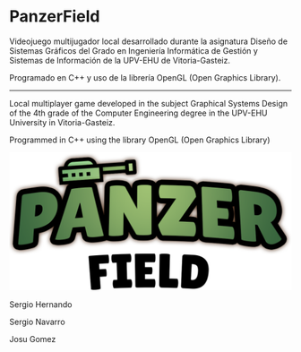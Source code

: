# PanzerField

Videojuego multijugador local desarrollado durante la asignatura Diseño de Sistemas Gráficos del Grado en Ingeniería Informática de Gestión y Sistemas de Información de la UPV-EHU de Vitoria-Gasteiz.

Programado en C++ y uso de la librería OpenGL (Open Graphics Library).

-----------------------------------

Local multiplayer game developed in the subject Graphical Systems Design of the 4th grade of the Computer Engineering degree in the UPV-EHU University in Vitoria-Gasteiz.

Programmed in C++ using the library OpenGL (Open Graphics Library)

![logo](https://github.com/UniversityProjectsEHU/PanzerField/blob/master/PanzerField.png)

Sergio Hernando

Sergio Navarro

Josu Gomez
